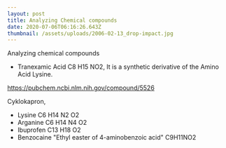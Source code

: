 ```yaml
---
layout: post
title: Analyzing Chemical compounds
date: 2020-07-06T06:16:26.643Z
thumbnail: /assets/uploads/2006-02-13_drop-impact.jpg
---
```

Analyzing chemical compounds 

* Tranexamic Acid C8 H15 NO2, It is a synthetic derivative of the Amino Acid Lysine. 

<https://pubchem.ncbi.nlm.nih.gov/compound/5526>

Cyklokapron, 

* Lysine C6 H14 N2 O2
* Arganine C6 H14 N4 O2
* Ibuprofen C13 H18 O2
* Benzocaine "Ethyl easter of 4-aminobenzoic acid" C9H11NO2
